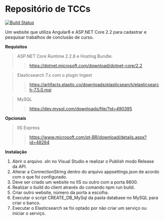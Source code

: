 # Repositório de TCCs

[![Build Status](https://netoarthur.visualstudio.com/TCC2019/_apis/build/status/Backend%20Master%20Build?branchName=master)](https://netoarthur.visualstudio.com/TCC2019/_build/latest?definitionId=5&branchName=master)

Um website que utiliza Angular8 e ASP.NET Core 2.2 para cadastrar e pesquisar trabalhos de conclusão de curso.

**Requisitos**

>ASP.NET Core Runtime 2.2.8 e Hosting Bundle:
>>https://dotnet.microsoft.com/download/dotnet-core/2.2

>Elasticsearch 7.x com o plugin Ingest
>>https://artifacts.elastic.co/downloads/elasticsearch/elasticsearch-7.5.0.msi

>MySQL
>>https://dev.mysql.com/downloads/file/?id=490395

**Opcionais**
>IIS Express
>>https://www.microsoft.com/pt-BR/download/details.aspx?id=48264

**Instalação**

1. Abrir o arquivo .sln no Visual Studio e realizar o Publish modo Release da API.
2. Alterar a ConnectionString dentro do arquivo appsettings.json de acordo com o que foi configurado.
3. Deve ser criado um website no IIS ou outro com a porta 8600.
4. Realizar o build do client através do comando npm run build.
5. Criar outro website, número da porta a escolha.
6. Executar o script CREATE_DB_MySql da pasta database no MySQL para criar o banco.
7. Executar o Elasticsearch se foi optado por não criar um serviço ou iniciar o serviço.
